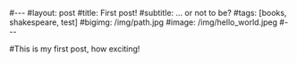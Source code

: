 #---
#layout: post
#title: First post!
#subtitle: ... or not to be?
#tags: [books, shakespeare, test]
#bigimg: /img/path.jpg
#image: /img/hello_world.jpeg
#---

#This is my first post, how exciting!
